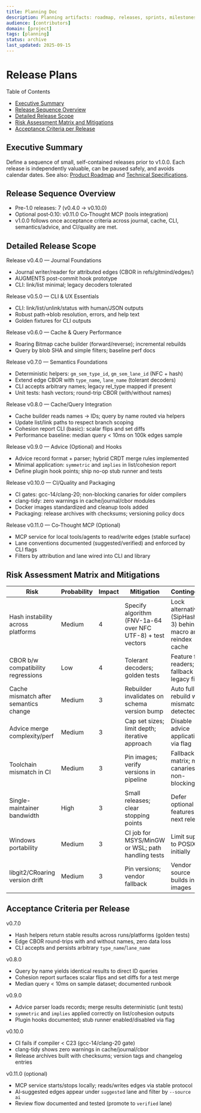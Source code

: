 ```yaml
---
title: Planning Doc
description: Planning artifacts: roadmap, releases, sprints, milestones.
audience: [contributors]
domain: [project]
tags: [planning]
status: archive
last_updated: 2025-09-15
---
```


# Release Plans

Table of Contents

- [Executive Summary](#executive-summary)
- [Release Sequence Overview](#release-sequence-overview)
- [Detailed Release Scope](#detailed-release-scope)
- [Risk Assessment Matrix and Mitigations](#risk-assessment-matrix-and-mitigations)
- [Acceptance Criteria per Release](#acceptance-criteria-per-release)

## Executive Summary

Define a sequence of small, self-contained releases prior to v1.0.0. Each release is independently valuable, can be paused safely, and avoids calendar dates. See also: [Product Roadmap](Product_Roadmap.md) and [Technical Specifications](../specs/Technical_Specifications.md).

## Release Sequence Overview

- Pre-1.0 releases: 7 (v0.4.0 → v0.10.0)
- Optional post‑0.10: v0.11.0 Co‑Thought MCP (tools integration)
- v1.0.0 follows once acceptance criteria across journal, cache, CLI, semantics/advice, and CI/quality are met.

## Detailed Release Scope

Release v0.4.0 — Journal Foundations

- Journal writer/reader for attributed edges (CBOR in refs/gitmind/edges/<branch>)
- AUGMENTS post-commit hook prototype
- CLI: link/list minimal; legacy decoders tolerated

Release v0.5.0 — CLI & UX Essentials

- CLI: link/list/unlink/status with human/JSON outputs
- Robust path→blob resolution, errors, and help text
- Golden fixtures for CLI outputs

Release v0.6.0 — Cache & Query Performance

- Roaring Bitmap cache builder (forward/reverse); incremental rebuilds
- Query by blob SHA and simple filters; baseline perf docs

Release v0.7.0 — Semantics Foundations

- Deterministic helpers: `gm_sem_type_id`, `gm_sem_lane_id` (NFC + hash)
- Extend edge CBOR with `type_name`, `lane_name` (tolerant decoders)
- CLI accepts arbitrary names; legacy rel_type mapped if present
- Unit tests: hash vectors; round-trip CBOR (with/without names)

Release v0.8.0 — Cache/Query Integration

- Cache builder reads names → IDs; query by name routed via helpers
- Update list/link paths to respect branch scoping
- Cohesion report CLI (basic): scalar flips and set diffs
- Performance baseline: median query < 10ms on 100k edges sample

Release v0.9.0 — Advice (Optional) and Hooks

- Advice record format + parser; hybrid CRDT merge rules implemented
- Minimal application: `symmetric` and `implies` in list/cohesion report
- Define plugin hook points; ship no-op stub runner and tests

Release v0.10.0 — CI/Quality and Packaging

- CI gates: gcc-14/clang-20; non-blocking canaries for older compilers
- clang-tidy: zero warnings in cache/journal/cbor modules
- Docker images standardized and cleanup tools added
- Packaging: release archives with checksums; versioning policy docs

Release v0.11.0 — Co‑Thought MCP (Optional)

- MCP service for local tools/agents to read/write edges (stable surface)
- Lane conventions documented (suggested/verified) and enforced by CLI flags
- Filters by attribution and lane wired into CLI and library

## Risk Assessment Matrix and Mitigations

| Risk | Probability | Impact | Mitigation | Contingency |
|------|-------------|--------|------------|-------------|
| Hash instability across platforms | Medium | 4 | Specify algorithm (FNV-1a-64 over NFC UTF-8) + test vectors | Lock alternative (SipHash-1-3) behind macro and reindex cache |
| CBOR b/w compatibility regressions | Low | 4 | Tolerant decoders; golden tests | Feature flag readers; fallback to legacy fields |
| Cache mismatch after semantics change | Medium | 3 | Rebuilder invalidates on schema version bump | Auto full rebuild when mismatch detected |
| Advice merge complexity/perf | Medium | 3 | Cap set sizes; limit depth; iterative approach | Disable advice application via flag |
| Toolchain mismatch in CI | Medium | 3 | Pin images; verify versions in pipeline | Fallback matrix; mark canaries non-blocking |
| Single-maintainer bandwidth | High | 3 | Small releases; clear stopping points | Defer optional features to next release |
| Windows portability | Medium | 3 | CI job for MSYS/MinGW or WSL; path handling tests | Limit support to POSIX initially |
| libgit2/CRoaring version drift | Medium | 3 | Pin versions; vendor fallback | Vendor source builds in CI images |

## Acceptance Criteria per Release

v0.7.0

- Hash helpers return stable results across runs/platforms (golden tests)
- Edge CBOR round-trips with and without names, zero data loss
- CLI accepts and persists arbitrary `type_name`/`lane_name`

v0.8.0

- Query by name yields identical results to direct ID queries
- Cohesion report surfaces scalar flips and set diffs for a test merge
- Median query < 10ms on sample dataset; documented runbook

v0.9.0

- Advice parser loads records; merge results deterministic (unit tests)
- `symmetric` and `implies` applied correctly on list/cohesion outputs
- Plugin hooks documented; stub runner enabled/disabled via flag

v0.10.0

- CI fails if compiler < C23 (gcc-14/clang-20 gate)
- clang-tidy shows zero warnings in cache/journal/cbor
- Release archives built with checksums; version tags and changelog entries

v0.11.0 (optional)

- MCP service starts/stops locally; reads/writes edges via stable protocol
- AI‑suggested edges appear under `suggested` lane and filter by `--source ai`
- Review flow documented and tested (promote to `verified` lane)
